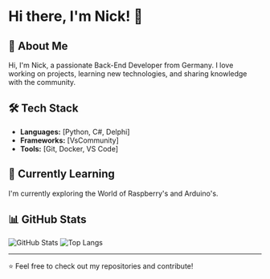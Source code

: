 # Hi there, I'm Nick! 👋

## 🚀 About Me
Hi, I'm Nick, a passionate Back-End Developer from Germany. I love working on projects, learning new technologies, and sharing knowledge with the community.

## 🛠 Tech Stack
- **Languages:** [Python, C#, Delphi]
- **Frameworks:** [VsCommunity]
- **Tools:** [Git, Docker, VS Code]

## 🌱 Currently Learning
I'm currently exploring the World of Raspberry's and Arduino's.

## 📊 GitHub Stats
![GitHub Stats](https://github-readme-stats.vercel.app/api?username=whosNixck&show_icons=true&theme=dark)
![Top Langs](https://github-readme-stats.vercel.app/api/top-langs/?username=whosNixck&layout=compact&theme=dark)



---
⭐️ Feel free to check out my repositories and contribute!

